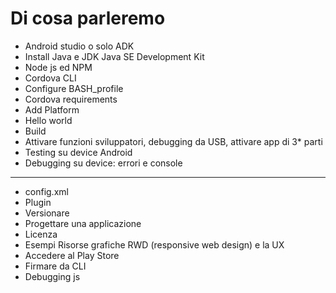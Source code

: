 # Di cosa parleremo


* Android studio o solo ADK
* Install Java e JDK Java SE Development Kit
* Node js ed NPM
* Cordova CLI
* Configure BASH_profile
* Cordova requirements
* Add Platform
* Hello world
* Build
* Attivare funzioni sviluppatori, debugging da USB, attivare app di 3* parti 
* Testing su device Android
* Debugging su device: errori e console
- - - -
* config.xml
* Plugin
* Versionare
* Progettare una applicazione
* Licenza
* Esempi Risorse grafiche RWD (responsive web design) e la UX
* Accedere al Play Store
* Firmare da CLI
* Debugging js
